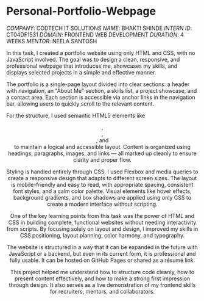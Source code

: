 # Personal-Portfolio-Webpage
*COMPANY*: CODTECH IT SOLUTIONS
*NAME*: BHAKTI SHINDE
*INTERN ID*: CT04DF1531
*DOMAIN*: FRONTEND WEB DEVELOPMENT
*DURATION*: 4 WEEKS
*MENTOR*: NEELA SANTOSH

In this task, I created a portfolio website using only HTML and CSS, with no JavaScript involved. The goal was to design a clean, responsive, and professional webpage that introduces me, showcases my skills, and displays selected projects in a simple and effective manner.

The portfolio is a single-page layout divided into clear sections: a header with navigation, an "About Me" section, a skills list, a project showcase, and a contact area. Each section is accessible via anchor links in the navigation bar, allowing users to quickly scroll to the relevant content.

For the structure, I used semantic HTML5 elements like <header>, <nav>, <section>, and <footer> to maintain a logical and accessible layout. Content is organized using headings, paragraphs, images, and links — all marked up cleanly to ensure clarity and proper flow.

Styling is handled entirely through CSS. I used Flexbox and media queries to create a responsive design that adapts to different screen sizes. The layout is mobile-friendly and easy to read, with appropriate spacing, consistent font styles, and a calm color palette. Visual elements like hover effects, background gradients, and box shadows are applied using only CSS to create a modern interface without scripting.

One of the key learning points from this task was the power of HTML and CSS in building complete, functional websites without needing interactivity from scripts. By focusing solely on layout and design, I improved my skills in CSS positioning, layout planning, color harmony, and typography.

The website is structured in a way that it can be expanded in the future with JavaScript or a backend, but even in its current form, it is professional and fully usable. It can be hosted on GitHub Pages or shared as a résumé link.

This project helped me understand how to structure code cleanly, how to present content effectively, and how to make a strong first impression through design. It also serves as a live demonstration of my frontend skills for recruiters, mentors, and collaborators.

